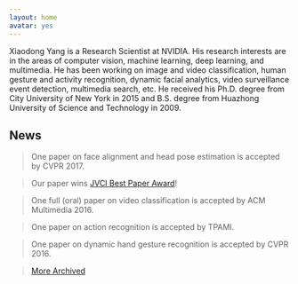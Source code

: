 ```yaml
---
layout: home
avatar: yes
---
```


Xiaodong Yang is a Research Scientist at NVIDIA. His research interests are in the areas of computer vision, machine learning, deep learning, and multimedia. He has been working on image and video classification, human gesture and activity recognition, dynamic facial analytics, video surveillance event detection, multimedia search, etc. He received his Ph.D. degree from City University of New York in 2015 and B.S. degree from Huazhong University of Science and Technology in 2009. 

## News

> One paper on face alignment and head pose estimation is accepted by CVPR 2017. 

> Our paper wins [JVCI Best Paper Award](/publications/papers/jvci-best-paper-award.pdf)!

> One full (oral) paper on video classification is accepted by ACM Multimedia 2016.

> One paper on action recognition is accepted by TPAMI. 

> One paper on dynamic hand gesture recognition is accepted by CVPR 2016.

> [More Archived](/news)
